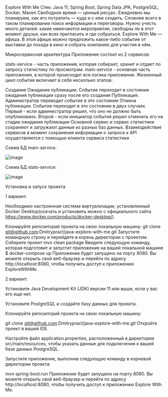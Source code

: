 Explore With Me
Стек: Java 11, Spring Boot, Spring Data JPA, PostgreSQL, Docker, Maven
Свободное время — ценный ресурс. Ежедневно мы планируем, как его потратить — куда и с кем сходить. Сложнее всего в таком планировании поиск информации и переговоры. Нужно учесть много деталей: какие намечаются мероприятия, свободны ли в этот момент друзья, как всех пригласить и где собраться. Explore With Me — афиша. В этой афише можно предложить какое-либо событие от выставки до похода в кино и собрать компанию для участия в нём.

Микросервисная архитектура
Приложение состоит из 2 сервисов:

stats-service - часть приложения, которая собирает, хранит и отдает по запросу статистику по просмотрам.
main-service - основная часть приложения, в которой происходит вся логика приложения.
Жизненный цикл события включает в себя несколько этапов:

Создание
Ожидание публикации. Событие переходит в состояние ожидания публикации сразу после его создания
Публикация. Администратор переводит событие в это состояние
Отмена публикации. Событие переходит в это состояние в двух случаях. Первый - если администратор решил, что оно не должно быть опубликовано. Второй - если инициатор события решил отменить его на стадии ожидания публикации
Основной сервис и сервис статистики сохраняют и загружают данные из разных баз данных. Взаимодействие сервисов в момент сохранения информации о запросе к API осуществляется с помощью клиента сервиса статистики

Схема БД main-service: 

![image](https://github.com/Dmitrypract/java-explore-with-me/assets/118967478/8c410760-6989-4541-b575-0772124648b5)


Схема БД stats-service:

![image](https://github.com/Dmitrypract/java-explore-with-me/assets/118967478/97592bc9-bda8-49c0-9eb5-396353c5cdff)


Установка и запуск проекта

1 вариант:


Необходимо настроенная система виртуализации, установленный Docker Desktop(скачать и установить можно с официального сайта https://www.docker.com/products/docker-desktop/)

Клонируйте репозиторий проекта на свою локальную машину:
git clone git@github.com:Dmitrypract/java-explore-with-me.git
Запустите командную строку и перейдите в корень директории с проектом.
Соберите проект
mvn clean package
Введите следующую команду, которая подготовит и запустит приложение на вашей локальной машине
$  docker-compose up
Приложение будет запущено на порту 8080. Вы можете открыть свой веб-браузер и перейти по адресу http://localhost:8080, чтобы получить доступ к приложению ExploreWithMe.

2 вариант:

Установите Java Development Kit (JDK) версии 11 или выше, если у вас его еще нет.

Установите PostgreSQL и создайте базу данных для проекта.

Клонируйте репозиторий проекта на свою локальную машину:

git clone git@github.com:Dmitrypract/java-explore-with-me.git
Откройте проект в вашей IDE.

Настройте файл application.properties, расположенный в директории src/main/resources, чтобы указать данные для подключения к вашей базе данных PostgreSQL.

Запустите приложение, выполнив следующую команду в корневой директории проекта:

mvn spring-boot:run
Приложение будет запущено на порту 8080. Вы можете открыть свой веб-браузер и перейти по адресу http://localhost:8080, чтобы получить доступ к приложению Explore With Me.
